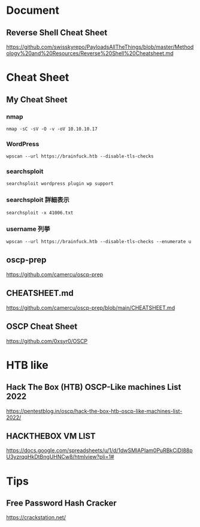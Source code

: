 # Document

## Reverse Shell Cheat Sheet
https://github.com/swisskyrepo/PayloadsAllTheThings/blob/master/Methodology%20and%20Resources/Reverse%20Shell%20Cheatsheet.md


# Cheat Sheet

## My Cheat Sheet

### nmap
```
nmap -sC -sV -O -v -oV 10.10.10.17
```

### WordPress
```
wpscan --url https://brainfuck.htb --disable-tls-checks
```

### searchsploit
```
searchsploit wordpress plugin wp support
```

### searchsploit 詳細表示

```
searchsploit -x 41006.txt
```

### username 列挙
```
wpscan --url https://brainfuck.htb --disable-tls-checks --enumerate u
```

## oscp-prep 
https://github.com/camercu/oscp-prep

## CHEATSHEET.md
https://github.com/camercu/oscp-prep/blob/main/CHEATSHEET.md

## OSCP Cheat Sheet
https://github.com/0xsyr0/OSCP


# HTB like

## Hack The Box (HTB) OSCP-Like machines List 2022
https://pentestblog.in/oscp/hack-the-box-htb-oscp-like-machines-list-2022/

## HACKTHEBOX VM LIST
https://docs.google.com/spreadsheets/u/1/d/1dwSMIAPIam0PuRBkCiDI88pU3yzrqqHkDtBngUHNCw8/htmlview?pli=1#

# Tips

## Free Password Hash Cracker
https://crackstation.net/
